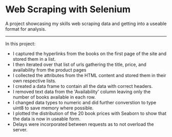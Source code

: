 # Web Scraping with Selenium
A project showcasing my skills web scraping data and getting into a useable format for analysis.
***

In this project:

* I captured the hyperlinks from the books on the first page of the site and stored them in a list.
* I then iterated over that list of urls gathering the title, price, and availability from the product pages
* I collected the attributes from the HTML content and stored them in their own respective lists.
* I created a data frame to contain all the data with correct headers.
* I removed text data from the 'Availability' column leaving only the number of books available in each row.
* I changed data types to numeric and did further converstion to type uint8 to save memory where possible.
* I plotted the distribution of the 20 book prices with Seaborn to show that the data is now in useable form.
* Delays were incorporated between requests as to not overload the server.
